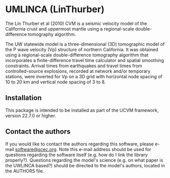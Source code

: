 # UMLINCA (LinThurber)

The Lin Thurber et al (2010) CVM is a seismic velocity model of the California crust and uppermost mantle 
using a regional-scale double-difference tomography algorithm. 

The UW statewide model is a three-dimensional (3D) tomographic model of the P wave velocity (Vp) structure 
of northern California. It was obtained using a regional-scale double-difference tomography algorithm that 
incorporates a finite-difference travel time calculator and spatial smoothing constraints. Arrival times 
from earthquakes and travel times from controlled-source explosions, recorded at network and/or temporary
stations, were inverted for Vp on a 3D grid with horizontal node spacing of 10 to 20 km and vertical node 
spacing of 3 to 8.

## Installation

This package is intended to be installed as part of the UCVM framework,
version 22.7.0 or higher.

## Contact the authors

If you would like to contact the authors regarding this software,
please e-mail software@scec.org. Note this e-mail address should
be used for questions regarding the software itself (e.g. how
do I link the library properly?). Questions regarding the model's
science (e.g. on what paper is the UWLINCA based?) should be directed
to the model's authors, located in the AUTHORS file.

